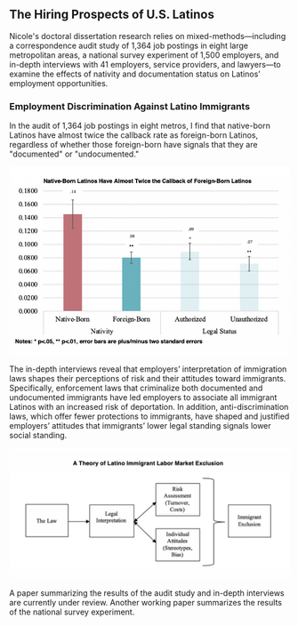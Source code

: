 ## The Hiring Prospects of U.S. Latinos

Nicole's doctoral dissertation research relies on mixed-methods—including a correspondence audit study of 1,364 job postings in eight large metropolitan areas, a national survey experiment of 1,500 employers, and in-depth interviews with 41 employers, service providers, and lawyers—to examine the effects of nativity and documentation status on Latinos’ employment opportunities. 

### Employment Discrimination Against Latino Immigrants

In the audit of 1,364 job postings in eight metros, I find that native-born Latinos have almost twice the callback rate as foreign-born Latinos, regardless of whether those foreign-born have signals that they are "documented" or "undocumented." 

![audit3](audit3.png) <!-- .element style="height: 100px" -->

The in-depth interviews reveal that employers’ interpretation of immigration laws shapes their perceptions of risk and their attitudes toward immigrants. Specifically, enforcement laws that criminalize both documented and undocumented immigrants have led employers to associate all immigrant Latinos with an increased risk of deportation. In addition, anti-discrimination laws, which offer fewer protections to immigrants, have shaped and justified employers’ attitudes that immigrants’ lower legal standing signals lower social standing. 

![audit4](audit4.png) <!-- .element style="height: 100px" -->

A paper summarizing the results of the audit study and in-depth interviews are currently under review. Another working paper summarizes the results of the national survey experiment.
